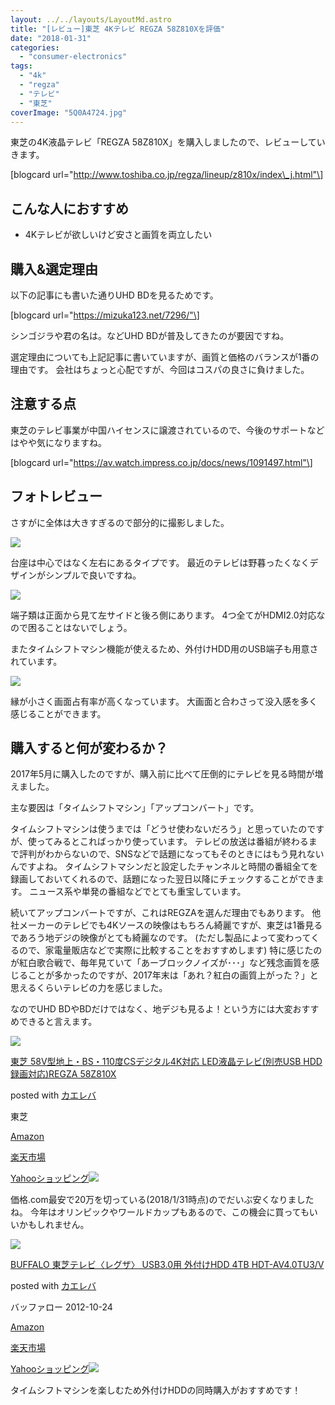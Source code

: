 ```yaml
---
layout: ../../layouts/LayoutMd.astro
title: "[レビュー]東芝 4Kテレビ REGZA 58Z810Xを評価"
date: "2018-01-31"
categories: 
  - "consumer-electronics"
tags: 
  - "4k"
  - "regza"
  - "テレビ"
  - "東芝"
coverImage: "5Q0A4724.jpg"
---
```


東芝の4K液晶テレビ「REGZA 58Z810X」を購入しましたので、レビューしていきます。

\[blogcard url="http://www.toshiba.co.jp/regza/lineup/z810x/index\_j.html"\]

## こんな人におすすめ

- 4Kテレビが欲しいけど安さと画質を両立したい

## 購入&選定理由

以下の記事にも書いた通りUHD BDを見るためです。

\[blogcard url="https://mizuka123.net/7296/"\]

シンゴジラや君の名は。などUHD BDが普及してきたのが要因ですね。

選定理由についても上記記事に書いていますが、画質と価格のバランスが1番の理由です。 会社はちょっと心配ですが、今回はコスパの良さに負けました。

## 注意する点

東芝のテレビ事業が中国ハイセンスに譲渡されているので、今後のサポートなどはやや気になりますね。

\[blogcard url="https://av.watch.impress.co.jp/docs/news/1091497.html"\]

## フォトレビュー

さすがに全体は大きすぎるので部分的に撮影しました。

[![](/archive/images/5Q0A4724.jpg)](https://mizuka123.net/gallery/20180131_%e6%9d%b1%e8%8a%9d%20REGZA%2058Z810X/index.html)

台座は中心ではなく左右にあるタイプです。 最近のテレビは野暮ったくなくデザインがシンプルで良いですね。

[![](/archive/images/5Q0A4732.jpg)](https://mizuka123.net/gallery/20180131_%e6%9d%b1%e8%8a%9d%20REGZA%2058Z810X/index.html)

端子類は正面から見て左サイドと後ろ側にあります。 4つ全てがHDMI2.0対応なので困ることはないでしょう。

またタイムシフトマシン機能が使えるため、外付けHDD用のUSB端子も用意されています。

[![](/archive/images/5Q0A4734.jpg)](https://mizuka123.net/gallery/20180131_%e6%9d%b1%e8%8a%9d%20REGZA%2058Z810X/index.html)

縁が小さく画面占有率が高くなっています。 大画面と合わさって没入感を多く感じることができます。

## 購入すると何が変わるか？

2017年5月に購入したのですが、購入前に比べて圧倒的にテレビを見る時間が増えました。

主な要因は「タイムシフトマシン」「アップコンバート」です。

タイムシフトマシンは使うまでは「どうせ使わないだろう」と思っていたのですが、使ってみるとこればっかり使っています。 テレビの放送は番組が終わるまで評判がわからないので、SNSなどで話題になってもそのときにはもう見れないんですよね。 タイムシフトマシンだと設定したチャンネルと時間の番組全てを録画しておいてくれるので、話題になった翌日以降にチェックすることができます。 ニュース系や単発の番組などでとても重宝しています。

続いてアップコンバートですが、これはREGZAを選んだ理由でもあります。 他社メーカーのテレビでも4Kソースの映像はもちろん綺麗ですが、東芝は1番見るであろう地デジの映像がとても綺麗なのです。 (ただし製品によって変わってくるので、家電量販店などで実際に比較することをおすすめします) 特に感じたのが紅白歌合戦で、毎年見ていて「あーブロックノイズが･･･」など残念画質を感じることが多かったのですが、2017年末は「あれ？紅白の画質上がった？」と思えるくらいテレビの力を感じました。

なのでUHD BDやBDだけではなく、地デジも見るよ！という方には大変おすすめできると言えます。

[![](/archive/images/315Zz8G7E6L._SL160_.jpg)](http://www.amazon.co.jp/exec/obidos/ASIN/B01MZAEOG0/mizuka123-22/)

[東芝 58V型地上・BS・110度CSデジタル4K対応 LED液晶テレビ(別売USB HDD録画対応)REGZA 58Z810X](http://www.amazon.co.jp/exec/obidos/ASIN/B01MZAEOG0/mizuka123-22/)

posted with [カエレバ](http://kaereba.com)

東芝

[Amazon](http://www.amazon.co.jp/gp/search?keywords=%E6%9D%B1%E8%8A%9D%2058V%E5%9E%8B%E5%9C%B0%E4%B8%8A%E3%83%BBBS%E3%83%BB110%E5%BA%A6CS%E3%83%87%E3%82%B8%E3%82%BF%E3%83%AB4K%E5%AF%BE%E5%BF%9C%20LED%E6%B6%B2%E6%99%B6%E3%83%86%E3%83%AC%E3%83%93%28%E5%88%A5%E5%A3%B2USB%20HDD%E9%8C%B2%E7%94%BB%E5%AF%BE%E5%BF%9C%29REGZA%2058Z810X&__mk_ja_JP=%E3%82%AB%E3%82%BF%E3%82%AB%E3%83%8A&tag=mizuka123-22)

[楽天市場](https://hb.afl.rakuten.co.jp/hgc/042e7c24.303572e6.042e7c25.e339d30a/?pc=http%3A%2F%2Fsearch.rakuten.co.jp%2Fsearch%2Fmall%2F%25E6%259D%25B1%25E8%258A%259D%252058V%25E5%259E%258B%25E5%259C%25B0%25E4%25B8%258A%25E3%2583%25BBBS%25E3%2583%25BB110%25E5%25BA%25A6CS%25E3%2583%2587%25E3%2582%25B8%25E3%2582%25BF%25E3%2583%25AB4K%25E5%25AF%25BE%25E5%25BF%259C%2520LED%25E6%25B6%25B2%25E6%2599%25B6%25E3%2583%2586%25E3%2583%25AC%25E3%2583%2593%2528%25E5%2588%25A5%25E5%25A3%25B2USB%2520HDD%25E9%258C%25B2%25E7%2594%25BB%25E5%25AF%25BE%25E5%25BF%259C%2529REGZA%252058Z810X%2F-%2Ff.1-p.1-s.1-sf.0-st.A-v.2%3Fx%3D0%26scid%3Daf_ich_link_urltxt%26m%3Dhttp%3A%2F%2Fm.rakuten.co.jp%2F)

[Yahooショッピング![](//ad.jp.ap.valuecommerce.com/servlet/gifbanner?sid=3066752&pid=881990642)](//ck.jp.ap.valuecommerce.com/servlet/referral?sid=3066752&pid=881990642&vc_url=http%3A%2F%2Fsearch.shopping.yahoo.co.jp%2Fsearch%3Fp%3D%25E6%259D%25B1%25E8%258A%259D%252058V%25E5%259E%258B%25E5%259C%25B0%25E4%25B8%258A%25E3%2583%25BBBS%25E3%2583%25BB110%25E5%25BA%25A6CS%25E3%2583%2587%25E3%2582%25B8%25E3%2582%25BF%25E3%2583%25AB4K%25E5%25AF%25BE%25E5%25BF%259C%2520LED%25E6%25B6%25B2%25E6%2599%25B6%25E3%2583%2586%25E3%2583%25AC%25E3%2583%2593%2528%25E5%2588%25A5%25E5%25A3%25B2USB%2520HDD%25E9%258C%25B2%25E7%2594%25BB%25E5%25AF%25BE%25E5%25BF%259C%2529REGZA%252058Z810X&vcptn=kaereba)

価格.com最安で20万を切っている(2018/1/31時点)のでだいぶ安くなりましたね。 今年はオリンピックやワールドカップもあるので、この機会に買ってもいいかもしれません。

[![](/archive/images/31%2B3VxOPHiL._SL160_.jpg)](http://www.amazon.co.jp/exec/obidos/ASIN/B009KBC4CC/mizuka123-22/)

[BUFFALO 東芝テレビ〈レグザ〉 USB3.0用 外付けHDD 4TB HDT-AV4.0TU3/V](http://www.amazon.co.jp/exec/obidos/ASIN/B009KBC4CC/mizuka123-22/)

posted with [カエレバ](http://kaereba.com)

バッファロー 2012-10-24

[Amazon](http://www.amazon.co.jp/gp/search?keywords=BUFFALO%20%E6%9D%B1%E8%8A%9D%E3%83%86%E3%83%AC%E3%83%93%E3%80%88%E3%83%AC%E3%82%B0%E3%82%B6%E3%80%89%20USB3.0%E7%94%A8%20%E5%A4%96%E4%BB%98%E3%81%91HDD%204TB%20HDT-AV4.0TU3%2FV&__mk_ja_JP=%E3%82%AB%E3%82%BF%E3%82%AB%E3%83%8A&tag=mizuka123-22)

[楽天市場](https://hb.afl.rakuten.co.jp/hgc/042e7c24.303572e6.042e7c25.e339d30a/?pc=http%3A%2F%2Fsearch.rakuten.co.jp%2Fsearch%2Fmall%2FBUFFALO%2520%25E6%259D%25B1%25E8%258A%259D%25E3%2583%2586%25E3%2583%25AC%25E3%2583%2593%25E3%2580%2588%25E3%2583%25AC%25E3%2582%25B0%25E3%2582%25B6%25E3%2580%2589%2520USB3.0%25E7%2594%25A8%2520%25E5%25A4%2596%25E4%25BB%2598%25E3%2581%2591HDD%25204TB%2520HDT-AV4.0TU3%252FV%2F-%2Ff.1-p.1-s.1-sf.0-st.A-v.2%3Fx%3D0%26scid%3Daf_ich_link_urltxt%26m%3Dhttp%3A%2F%2Fm.rakuten.co.jp%2F)

[Yahooショッピング![](//ad.jp.ap.valuecommerce.com/servlet/gifbanner?sid=3066752&pid=881990642)](//ck.jp.ap.valuecommerce.com/servlet/referral?sid=3066752&pid=881990642&vc_url=http%3A%2F%2Fsearch.shopping.yahoo.co.jp%2Fsearch%3Fp%3DBUFFALO%2520%25E6%259D%25B1%25E8%258A%259D%25E3%2583%2586%25E3%2583%25AC%25E3%2583%2593%25E3%2580%2588%25E3%2583%25AC%25E3%2582%25B0%25E3%2582%25B6%25E3%2580%2589%2520USB3.0%25E7%2594%25A8%2520%25E5%25A4%2596%25E4%25BB%2598%25E3%2581%2591HDD%25204TB%2520HDT-AV4.0TU3%252FV&vcptn=kaereba)

タイムシフトマシンを楽しむため外付けHDDの同時購入がおすすめです！
